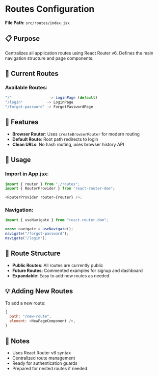 # Routes Configuration

**File Path:** `src/routes/index.jsx`

## 📋 Purpose

Centralizes all application routes using React Router v6. Defines the main navigation structure and page components.

## 🚀 Current Routes

### Available Routes:

```javascript
"/"                 -> LoginPage (default)
"/login"           -> LoginPage
"/forgot-password" -> ForgotPasswordPage
```

## 🎯 Features

- **Browser Router**: Uses `createBrowserRouter` for modern routing
- **Default Route**: Root path redirects to login
- **Clean URLs**: No hash routing, uses browser history API

## 🔧 Usage

### Import in App.jsx:

```javascript
import { router } from "./routes";
import { RouterProvider } from "react-router-dom";

<RouterProvider router={router} />;
```

### Navigation:

```javascript
import { useNavigate } from "react-router-dom";

const navigate = useNavigate();
navigate("/forgot-password");
navigate("/login");
```

## 📝 Route Structure

- **Public Routes**: All routes are currently public
- **Future Routes**: Commented examples for signup and dashboard
- **Expandable**: Easy to add new routes as needed

## 💡 Adding New Routes

To add a new route:

```javascript
{
  path: "/new-route",
  element: <NewPageComponent />,
}
```

## 📝 Notes

- Uses React Router v6 syntax
- Centralized route management
- Ready for authentication guards
- Prepared for nested routes if needed
